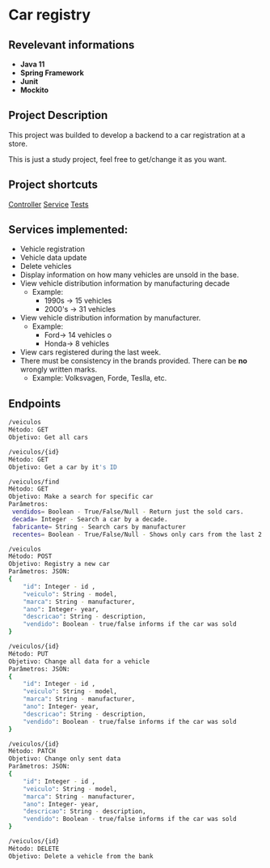 # Car registry

## Revelevant informations

 - **Java 11**
-	**Spring Framework**
-	**Junit**
-	**Mockito**

## Project Description

This project was builded to develop a backend to a car registration at a store.

This is just a study project, feel free to get/change it as you want.

## Project shortcuts

[Controller](https://github.com/renanponcianop/crud-java-spring/blob/main/src/main/java/com/exercicos/ex5/resources/VeiculoResource.java)
[Service](https://github.com/renanponcianop/crud-java-spring/blob/main/src/main/java/com/exercicos/ex5/services/VeiculoService.java)
[Tests](https://github.com/renanponcianop/crud-java-spring/blob/main/src/test/java/com/exercicos/ex5/services/VeiculoServiceTest.java)
	
## Services implemented:
 
- Vehicle registration
- Vehicle data update
- Delete vehicles
- Display information on how many vehicles are unsold in the base.
- View vehicle distribution information by manufacturing decade
	- Example:
		- 1990s -> 15 vehicles
		- 2000's -> 31 vehicles
- View vehicle distribution information by manufacturer.
	- Example:
		- Ford-> 14 vehicles o
		- Honda-> 8 vehicles
- View cars registered during the last week.
- There must be consistency in the brands provided. There can be **no** wrongly written marks.
	- Example: Volksvagen, Forde, Teslla, etc.


## Endpoints

```bash
/veiculos
Método: GET
Objetivo: Get all cars
```
```bash
/veiculos/{id}
Método: GET
Objetivo: Get a car by it's ID
```
```bash
/veiculos/find
Método: GET
Objetivo: Make a search for specific car
Parâmetros:
 vendidos= Boolean - True/False/Null - Return just the sold cars.
 decada= Integer - Search a car by a decade.
 fabricante= String - Search cars by manufacturer
 recentes= Boolean - True/False/Null - Shows only cars from the last 2 weeks
```
```bash
/veiculos
Método: POST
Objetivo: Registry a new car
Parâmetros: JSON:
{
    "id": Integer - id ,
    "veiculo": String - model,
    "marca": String - manufacturer,
    "ano": Integer- year,
    "descricao": String - description,
    "vendido": Boolean - true/false informs if the car was sold
}
```
```bash
/veiculos/{id}
Método: PUT
Objetivo: Change all data for a vehicle
Parâmetros: JSON:
{
    "id": Integer - id ,
    "veiculo": String - model,
    "marca": String - manufacturer,
    "ano": Integer- year,
    "descricao": String - description,
    "vendido": Boolean - true/false informs if the car was sold
}
```
```bash
/veiculos/{id}
Método: PATCH
Objetivo: Change only sent data
Parâmetros: JSON:
{
    "id": Integer - id ,
    "veiculo": String - model,
    "marca": String - manufacturer,
    "ano": Integer- year,
    "descricao": String - description,
    "vendido": Boolean - true/false informs if the car was sold
}
```
```bash
/veiculos/{id}
Método: DELETE
Objetivo: Delete a vehicle from the bank
```
